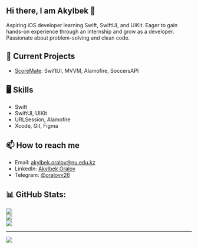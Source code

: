 ## Hi there, I am Akylbek 👋
Aspiring iOS developer learning Swift, SwiftUI, and UIKit. Eager to gain hands-on experience through an internship and grow as a developer. Passionate about problem-solving and clean code.

## 🚀 Current Projects
- [ScoreMate](https://github.com/AkylbekOralov/ScoreMate): SwiftUI, MVVM, Alamofire, SoccersAPI

## 🖥 Skills
- Swift
- SwiftUI, UIKit
- URLSession, Alamofire
- Xcode, Git, Figma

## 📫 How to reach me
- Email: akylbek.oralov@nu.edu.kz
- LinkedIn: [Akylbek Oralov](https://www.linkedin.com/in/akylbek-oralov)
- Telegram: [@oralovv26](https://t.me/oralovv26)

## 📊 GitHub Stats:
![](https://github-readme-stats.vercel.app/api?username=AkylbekOralov&theme=dark&hide_border=false&include_all_commits=false&count_private=false)<br/>
![](https://nirzak-streak-stats.vercel.app/?user=AkylbekOralov&theme=dark&hide_border=false)<br/>
![](https://github-readme-stats.vercel.app/api/top-langs/?username=AkylbekOralov&theme=dark&hide_border=false&include_all_commits=false&count_private=false&layout=compact)

---
[![](https://visitcount.itsvg.in/api?id=AkylbekOralov&icon=0&color=0)](https://visitcount.itsvg.in)

<!-- Proudly created with GPRM ( https://gprm.itsvg.in ) -->

